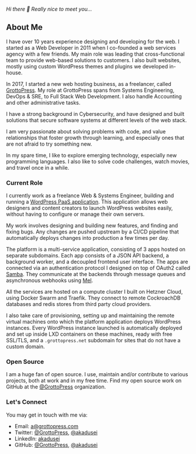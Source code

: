 *Hi there 👋 Really nice to meet you...*

## About Me

I have over 10 years experience designing and developing for the web. I started as a Web Developer in 2011 when I co-founded a web services agency with a few friends. My main role was leading that cross-functional team to provide web-based solutions to customers. I also built websites, mostly using custom WordPress themes and plugins we developed in-house.

In 2017, I started a new web hosting business, as a freelancer, called [GrottoPress](https://www.grottopress.com). My role at GrottoPress spans from Systems Engineering, DevOps & SRE, to Full Stack Web Development. I also handle Accounting and other administrative tasks.

I have a strong background in Cybersecurity, and have designed and built solutions that secure software systems at different levels of the web stack.

I am very passionate about solving problems with code, and value relationships that foster growth through learning, and especially ones that are not afraid to try something new.

In my spare time, I like to explore emerging technology, especially new programming languages. I also like to solve code challenges, watch movies, and travel once in a while.

### Current Role

I currently work as a freelance Web & Systems Engineer, building and running a [WordPress PaaS application](https://platform.grottopress.com). This application allows web designers and content creators to launch WordPress websites easily, without having to configure or manage their own servers.

My work involves designing and building new features, and finding and fixing bugs. Any changes are pushed upstream by a CI/CD pipeline that automatically deploys changes into production a few times per day.

The platform is a multi-service application, consisting of 3 apps hosted on separate subdomains. Each app consists of a JSON API backend, a background worker, and a decoupled frontend user interface. The apps are connected via an authentication protocol I designed on top of OAuth2 called [Samba](https://github.com/grottopress/samba). They communicate at the backends through message queues and asynchronous webhooks using [Mel](https://github.com/grottopress/mel).

All the services are hosted on a compute cluster I built on Hetzner Cloud, using Docker Swarm and Traefik. They connect to remote CockroachDB databases and redis stores from third party cloud providers.

I also take care of provisioning, setting up and maintaining the remote virtual machines onto which the platform application deploys WordPress instances. Every WordPress instance launched is automatically deployed and set up inside LXD containers on these machines, ready with free SSL/TLS, and a `.grottopress.net` subdomain for sites that do not have a custom domain.

### Open Source

I am a huge fan of open source. I use, maintain and/or contribute to various projects, both at work and in my free time. Find my open source work on GitHub at the [@GrottoPress](https://github.com/grottopress) organization.

### Let's Connect

You may get in touch with me via:

- Email: <a@grottopress.com>
- Twitter: [@GrottoPress](https://twitter.com/grottopress), [@akadusei](https://twitter.com/akadusei)
- LinkedIn: [akadusei](https://www.linkedin.com/in/akadusei/)
- GitHub: [@GrottoPress](https://github.com/grottopress), [@akadusei](https://github.com/akadusei)
